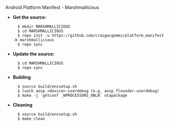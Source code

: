 Android Platform Manifest - Marshmallicious

- **Get the source:**

        $ mkdir MARSHMALLICIOUS
        $ cd MARSHMALLICIOUS
        $ repo init -u https://github.com/craigacgomez/platform_manifest -b marshmallicious
        $ repo sync

- **Update the source:**

        $ cd MARSHMALLICIOUS
        $ repo sync

- **Building**

        $ source build/envsetup.sh
        $ lunch aosp_<device>-userdebug (e.g. aosp_flounder-userdebug)
        $ make -j `getconf _NPROCESSORS_ONLN` otapackage

- **Cleaning**

        $ source build/envsetup.sh
        $ make clean
